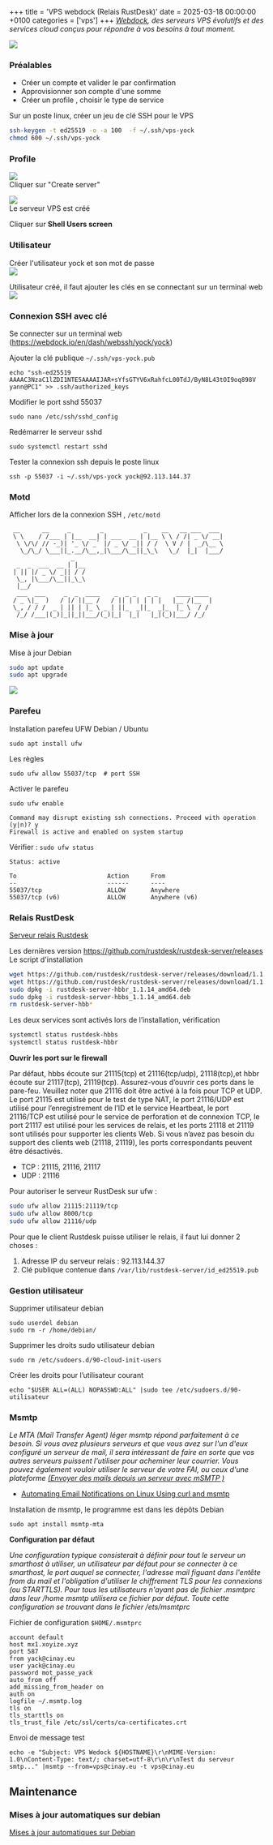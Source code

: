 +++
title = 'VPS webdock (Relais RustDesk)'
date = 2025-03-18 00:00:00 +0100
categories = ['vps']
+++
*[Webdock](https://webdock.io/en), des serveurs VPS évolutifs et des services cloud conçus pour répondre à vos besoins à tout moment.* 

![](webdock-logo.png)

### Préalables

* Créer un compte et valider le par confirmation
* Approvisionner son compte d'une somme 
* Créer un profile , choisir le type de service

Sur un poste linux, créer un jeu de clé SSH pour le VPS

```bash
ssh-keygen -t ed25519 -o -a 100  -f ~/.ssh/vps-yock
chmod 600 ~/.ssh/vps-yock
```

### Profile

![](webdock-server-debian12.png)  
Cliquer sur "Create server"

![](webdock-server-debian12-01.png)  
Le serveur VPS est créé  

Cliquer sur  **Shell Users screen**   

### Utilisateur

Créer l'utilisateur yock et son mot de passe  
![](webdock-server-debian12-02.png)  

Utilisateur créé, il faut ajouter les clés en se connectant sur un terminal web  
![](webdock-server-debian12-03.png)  

### Connexion SSH avec clé

Se connecter sur un terminal web (<https://webdock.io/en/dash/webssh/yock/yock>)  

Ajouter la clé publique `~/.ssh/vps-yock.pub`  

    echo "ssh-ed25519 AAAAC3NzaC1lZDI1NTE5AAAAIJAR+sYfsGTYV6xRahfcL00TdJ/ByN8L43tOI9oq898V yann@PC1" >> .ssh/authorized_keys

Modifier le port sshd  55037

    sudo nano /etc/ssh/sshd_config

Redémarrer le serveur sshd

    sudo systemctl restart sshd

Tester la connexion ssh depuis le poste linux

    ssh -p 55037 -i ~/.ssh/vps-yock yock@92.113.144.37

### Motd

Afficher lors de la connexion SSH , `/etc/motd`

```
 __      __     _        _           _    __   __ ___  ___ 
 \ \    / /___ | |__  __| | ___  __ | |__ \ \ / /| _ \/ __|
  \ \/\/ // -_)| '_ \/ _` |/ _ \/ _|| / /  \ V / |  _/\__ \
   \_/\_/ \___||_.__/\__,_|\___/\__||_\_\   \_/  |_|  |___/
                 _                                         
  _  _  ___  __ | |__                                      
 | || |/ _ \/ _|| / /                                      
  \_, |\___/\__||_\_\                                      
  |__/                                                     
  ___  ___     _  _  ____    _  _ _   _ _     ____ ____    
 / _ \|_  )   / |/ ||__ /   / || | | | | |   |__ /|__  |   
 \_, / / /  _ | || | |_ \ _ | ||_  _||_  _|_  |_ \  / /    
  /_/ /___|(_)|_||_||___/(_)|_|  |_|   |_|(_)|___/ /_/     
```

### Mise à jour

Mise à jour Debian

```bash
sudo apt update
sudo apt upgrade
```

![](webdock-server-debian12-04.png)

### Parefeu

Installation parefeu UFW  Debian / Ubuntu

    sudo apt install ufw

Les règles

    sudo ufw allow 55037/tcp  # port SSH

Activer le parefeu

    sudo ufw enable

```
Command may disrupt existing ssh connections. Proceed with operation (y|n)? y
Firewall is active and enabled on system startup
```

Vérifier : `sudo ufw status`

```
Status: active

To                         Action      From
--                         ------      ----
55037/tcp                  ALLOW       Anywhere                  
55037/tcp (v6)             ALLOW       Anywhere (v6)             
```

### Relais RustDesk

[Serveur relais Rustdesk](/posts/RustDesk/#serveur-relais-rustdesk)

Les dernières version <https://github.com/rustdesk/rustdesk-server/releases>  
Le script d'installation  

```bash
wget https://github.com/rustdesk/rustdesk-server/releases/download/1.1.14/rustdesk-server-hbbr_1.1.14_amd64.deb
wget https://github.com/rustdesk/rustdesk-server/releases/download/1.1.14/rustdesk-server-hbbs_1.1.14_amd64.deb
sudo dpkg -i rustdesk-server-hbbr_1.1.14_amd64.deb
sudo dpkg -i rustdesk-server-hbbs_1.1.14_amd64.deb
rm rustdesk-server-hbb*
```

Les deux services sont activés lors de l’installation, vérification 

```bash
systemctl status rustdesk-hbbs 
systemctl status rustdesk-hbbr 
```

**Ouvrir les port sur le firewall**  

Par défaut, hbbs écoute sur 21115(tcp) et 21116(tcp/udp), 21118(tcp),et hbbr écoute sur 21117(tcp), 21119(tcp). Assurez-vous d’ouvrir ces ports dans le pare-feu. Veuillez noter que 21116 doit être activé à la fois pour TCP et UDP. Le port 21115 est utilisé pour le test de type NAT, le port 21116/UDP est utilisé pour l’enregistrement de l’ID et le service Heartbeat, le port 21116/TCP est utilisé pour le service de perforation et de connexion TCP, le port 21117 est utilisé pour les services de relais, et les ports 21118 et 21119 sont utilisés pour supporter les clients Web. Si vous n’avez pas besoin du support des clients web (21118, 21119), les ports correspondants peuvent être désactivés.

*    TCP : 21115, 21116, 21117
*    UDP : 21116

Pour autoriser le serveur RustDesk sur ufw :

```bash
sudo ufw allow 21115:21119/tcp
sudo ufw allow 8000/tcp
sudo ufw allow 21116/udp
```

Pour que le client Rustdesk puisse utiliser le relais, il faut lui donner 2 choses :

1. Adresse IP du serveur relais : 92.113.144.37
2. Clé publique contenue dans  `/var/lib/rustdesk-server/id_ed25519.pub`

### Gestion utilisateur

Supprimer utilisateur debian

    sudo userdel debian
    sudo rm -r /home/debian/

Supprimer les droits sudo utilisateur debian

    sudo rm /etc/sudoers.d/90-cloud-init-users

Créer les droits pour l’utilisateur courant

    echo "$USER ALL=(ALL) NOPASSWD:ALL" |sudo tee /etc/sudoers.d/90-utilisateur

### Msmtp

*Le MTA (Mail Transfer Agent) léger msmtp répond parfaitement à ce besoin. Si vous avez plusieurs serveurs et que vous avez sur l'un d'eux configuré un serveur de mail, il sera intéressant de faire en sorte que vos autres serveurs puissent l'utiliser pour acheminer leur courrier. Vous pouvez également vouloir utiliser le serveur de votre FAI, ou ceux d'une plateforme [(Envoyer des mails depuis un serveur avec mSMTP )](https://www.yakati.com/art/envoyer-des-mails-depuis-un-serveur-avec-msmtp/)*

* [Automating Email Notifications on Linux Using curl and msmtp](https://bytegoblin.io/blog/automating-email-notifications-on-linux-using-curl-and-msmtp.mdx)

Installation de msmtp, le programme est dans les dépôts Debian

    sudo apt install msmtp-mta

**Configuration par défaut**

*Une configuration typique consisterait à définir pour tout le serveur un smarthost à utiliser, un utilisateur par défaut pour se connecter à ce smarthost, le port auquel se connecter, l'adresse mail figuant dans l'entête from du mail et l'obligation d'utiliser le chiffrement TLS pour les connexions (ou STARTTLS). Pour tous les utilisateurs n'ayant pas de fichier .msmtprc dans leur /home msmtp utilisera ce fichier par défaut. Toute cette configuration se trouvant dans le fichier /ets/msmtprc*

Fichier de configuration `$HOME/.msmtprc`

```
account default
host mx1.xoyize.xyz
port 587
from yack@cinay.eu
user yack@cinay.eu
password mot_passe_yack
auto_from off
add_missing_from_header on
auth on
logfile ~/.msmtp.log
tls on
tls_starttls on
tls_trust_file /etc/ssl/certs/ca-certificates.crt
```

Envoi de message test

```
echo -e "Subject: VPS Wedock ${HOSTNAME}\r\nMIME-Version: 1.0\nContent-Type: text/; charset=utf-8\r\n\r\nTest du serveur smtp..." |msmtp --from=vps@cinay.eu -t vps@cinay.eu
```

## Maintenance

### Mises à jour automatiques sur debian

[Mises à jour automatiques sur Debian](/posts/Debian_unattended-upgrades_mise_a_jour_auto/)

